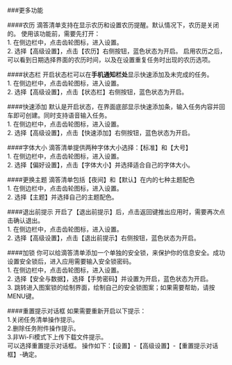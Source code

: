 ###更多功能

####农历
滴答清单支持在显示农历和设置农历提醒。默认情况下，农历是关闭的。
使用该功能前，需要先打开：
<br>1. 在侧边栏中，点击齿轮图标，进入设置。
<br>2. 选择【高级设置】，点击【农历】右侧按钮，蓝色状态为开启。
启用农历之后，可以看到日期选择界面的农历时间，以及在设置重复任务时出现的农历选项。

####状态栏
开启状态栏可以在**手机通知栏处**显示快速添加及未完成的任务。
<br>1. 在侧边栏中，点击齿轮图标，进入设置。
<br>2. 选择【高级设置】，点击【状态栏】右侧按钮，蓝色状态为开启。

####快速添加
默认是开启状态，在界面底部显示快速添加条，输入任务内容并回车即可创建。同时支持语音输入任务。
<br>1. 在侧边栏中，点击齿轮图标，进入设置。
<br>2. 选择【高级设置】，点击【快速添加】右侧按钮，蓝色状态为开启。

####字体大小
滴答清单提供两种字体大小选择：【标准】和【大号】
<br>1. 在侧边栏中，点击齿轮图标，进入设置。
<br>2. 选择【偏好设置】，点击【字体大小】并选择适合自己的字体大小。

####更换主题
滴答清单包括【夜间】和【默认】在内的七种主题配色
<br>1. 在侧边栏中，点击齿轮图标，进入设置。
<br>2. 选择【主题】并选择自己的主题配色。

####退出前提示
开启了【退出前提示】后，点击返回键推出应用时，需要再次点击确认退出。
<br>1. 在侧边栏中，点击齿轮图标，进入设置。
<br>2. 选择【高级设置】，点击【退出前提示】右侧按钮，蓝色状态为开启。

####加锁
你可以给滴答清单添加一个单独的安全锁，来保护你的信息安全。成功设置安全锁后，进入应用需要输入安全锁密码。
<br>1. 在侧边栏中，点击齿轮图标，进入设置。
<br>2. 选择【安全与数据】，选择【手势密码】并设置为开启，蓝色状态为开启。
<br>3. 跳转进入图案锁的绘制界面，绘制自己的安全锁图案；如果需要帮助，请按MENU键。

####重置提示对话框
如果需要重新开启以下提示：
<br >1.关闭任务清单操作提示。
<br >2.删除任务附件操作提示。
<br >3.非Wi-Fi模式下上传下载文件提示。
<br >可以选择重置提示对话框。
操作如下：【设置】-【高级设置】-【重置提示对话框】-确定。

